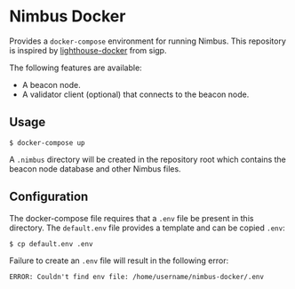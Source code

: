 # Nimbus Docker

Provides a `docker-compose` environment for running Nimbus. This repository is inspired by [lighthouse-docker](https://github.com/sigp/lighthouse-docker) from sigp.

The following features are available:

- A beacon node.
- A validator client (optional) that connects to the beacon node.

## Usage

`$ docker-compose up`

A `.nimbus` directory will be created in the repository root which contains the beacon node database and other Nimbus files.

## Configuration

The docker-compose file requires that a `.env` file be present in this
directory. The `default.env` file provides a template and can be copied `.env`:

```bash
$ cp default.env .env
```

Failure to create an `.env` file will result in the following error:

```
ERROR: Couldn't find env file: /home/username/nimbus-docker/.env
```
